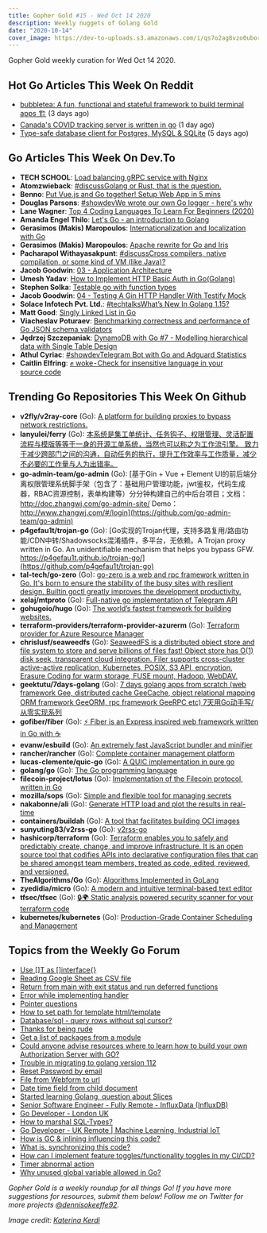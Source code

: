 ```yaml
---
title: Gopher Gold #15 - Wed Oct 14 2020
description: Weekly nuggets of Golang Gold
date: "2020-10-14"
cover_image: https://dev-to-uploads.s3.amazonaws.com/i/qs7o2ag8vzo0uborgc7v.png
---
```


Gopher Gold weekly curation for Wed Oct 14 2020.

## Hot Go Articles This Week On Reddit

- [bubbletea: A fun, functional and stateful framework to build terminal apps 🏗](https://www.reddit.com/r/golang/comments/j8rk2i/bubbletea_a_fun_functional_and_stateful_framework/) (3 days ago)
- [Canada's COVID tracking server is written in go](https://www.reddit.com/r/golang/comments/j9s1gy/canadas_covid_tracking_server_is_written_in_go/) (1 day ago)
- [Type-safe database client for Postgres, MySQL & SQLite](https://www.reddit.com/r/golang/comments/j7fs49/typesafe_database_client_for_postgres_mysql_sqlite/) (5 days ago)

## Go Articles This Week On Dev.To

- **TECH SCHOOL**: [Load balancing gRPC service with Nginx](https://dev.to/techschoolguru/load-balancing-grpc-service-with-nginx-3fio)
- **Atomzwieback**: [#discussGolang or Rust, that is the question.](https://dev.to/atomzwieback/golang-or-rust-that-is-the-question-57ep)
- **Benno**: [Put Vue.js and Go together! Setup Web App in 5 mins](https://dev.to/blueworrybear/put-vue-js-and-go-together-setup-web-app-in-5-mins-5h90)
- **Douglas Parsons**: [#showdevWe wrote our own Go logger - here's why](https://dev.to/dglsparsons/go-s-logging-libraries-are-all-too-complicated-we-wrote-our-own-here-s-why-1lo8)
- **Lane Wagner**: [Top 4 Coding Languages To Learn For Beginners (2020)](https://dev.to/wagslane/top-4-coding-languages-to-learn-for-beginners-2020-27ek)
- **Amanda Engel Thilo**: [Let's Go - an introduction to Golang](https://dev.to/itminds/let-s-go-an-introduction-to-golang-41pf)
- **Gerasimos (Makis) Maropoulos**: [Internationalization and localization with Go](https://dev.to/kataras/internationalization-and-localization-with-go-3b56)
- **Gerasimos (Makis) Maropoulos**: [Apache rewrite for Go and Iris](https://dev.to/kataras/apache-rewrite-for-go-and-iris-2j86)
- **Pacharapol Withayasakpunt**: [#discussCross compilers, native compilation, or some kind of VM (like Java)?](https://dev.to/patarapolw/cross-compilers-native-compilation-or-some-kind-of-vm-like-java-3l65)
- **Jacob Goodwin**: [03 - Application Architecture](https://dev.to/jacobsngoodwin/03-application-architecture-5jk)
- **Umesh Yadav**: [How to Implement HTTP Basic Auth in Go(Golang)](https://dev.to/umesh/how-to-implement-http-basic-auth-in-go-golang-43ac)
- **Stephen Solka**: [Testable go with function types](https://dev.to/trashhalo/testable-go-with-function-types-h99)
- **Jacob Goodwin**: [04 - Testing A Gin HTTP Handler With Testify Mock](https://dev.to/jacobsngoodwin/04-testing-first-gin-http-handler-9m0)
- **Solace Infotech Pvt. Ltd.**: [#techtalksWhat’s New In Golang 1.15?](https://dev.to/ltdsolace/what-s-new-in-golang-1-15-530l)
- **Matt Good**: [Singly Linked List in Go](https://dev.to/mattgood/singly-linked-list-in-go-3fgp)
- **Viacheslav Poturaev**: [Benchmarking correctness and performance of Go JSON schema validators](https://dev.to/vearutop/benchmarking-correctness-and-performance-of-go-json-schema-validators-3247)
- **Jędrzej Szczepaniak**: [DynamoDB with Go #7 - Modelling hierarchical data with Single Table Design](https://dev.to/jbszczepaniak/dynamodb-with-go-7-modelling-hierarchical-data-with-single-table-design-5510)
- **Athul Cyriac**: [#showdevTelegram Bot with Go and Adguard Statistics](https://dev.to/athulcajay/telegram-bot-with-adguard-data-3pp7)
- **Caitlin Elfring**: [✊ woke - Check for insensitive language in your source code](https://dev.to/caitlinelfring/woke-check-for-insensitive-language-in-your-source-code-2301)

## Trending Go Repositories This Week On Github

- **v2fly/v2ray-core** (Go): [A platform for building proxies to bypass network restrictions.](https://github.com/v2fly/v2ray-core)
- **lanyulei/ferry** (Go): [本系统是集工单统计、任务钩子、权限管理、灵活配置流程与模版等等于一身的开源工单系统，当然也可以称之为工作流引擎。 致力于减少跨部门之间的沟通，自动任务的执行，提升工作效率与工作质量，减少不必要的工作量与人为出错率。](https://github.com/lanyulei/ferry)
- **go-admin-team/go-admin** (Go): [基于Gin + Vue + Element UI的前后端分离权限管理系统脚手架（包含了：基础用户管理功能，jwt鉴权，代码生成器，RBAC资源控制，表单构建等）分分钟构建自己的中后台项目；文档：http://doc.zhangwj.com/go-admin-site/ Demo： http://www.zhangwj.com/#/login](https://github.com/go-admin-team/go-admin)
- **p4gefau1t/trojan-go** (Go): [Go实现的Trojan代理，支持多路复用/路由功能/CDN中转/Shadowsocks混淆插件，多平台，无依赖。A Trojan proxy written in Go. An unidentifiable mechanism that helps you bypass GFW. https://p4gefau1t.github.io/trojan-go/](https://github.com/p4gefau1t/trojan-go)
- **tal-tech/go-zero** (Go): [go-zero is a web and rpc framework written in Go. It's born to ensure the stability of the busy sites with resilient design. Builtin goctl greatly improves the development productivity.](https://github.com/tal-tech/go-zero)
- **xelaj/mtproto** (Go): [Full-native go implementation of Telegram API](https://github.com/xelaj/mtproto)
- **gohugoio/hugo** (Go): [The world’s fastest framework for building websites.](https://github.com/gohugoio/hugo)
- **terraform-providers/terraform-provider-azurerm** (Go): [Terraform provider for Azure Resource Manager](https://github.com/terraform-providers/terraform-provider-azurerm)
- **chrislusf/seaweedfs** (Go): [SeaweedFS is a distributed object store and file system to store and serve billions of files fast! Object store has O(1) disk seek, transparent cloud integration. Filer supports cross-cluster active-active replication, Kubernetes, POSIX, S3 API, encryption, Erasure Coding for warm storage, FUSE mount, Hadoop, WebDAV.](https://github.com/chrislusf/seaweedfs)
- **geektutu/7days-golang** (Go): [7 days golang apps from scratch (web framework Gee, distributed cache GeeCache, object relational mapping ORM framework GeeORM, rpc framework GeeRPC etc) 7天用Go动手写/从零实现系列](https://github.com/geektutu/7days-golang)
- **gofiber/fiber** (Go): [⚡️ Fiber is an Express inspired web framework written in Go with ☕️](https://github.com/gofiber/fiber)
- **evanw/esbuild** (Go): [An extremely fast JavaScript bundler and minifier](https://github.com/evanw/esbuild)
- **rancher/rancher** (Go): [Complete container management platform](https://github.com/rancher/rancher)
- **lucas-clemente/quic-go** (Go): [A QUIC implementation in pure go](https://github.com/lucas-clemente/quic-go)
- **golang/go** (Go): [The Go programming language](https://github.com/golang/go)
- **filecoin-project/lotus** (Go): [Implementation of the Filecoin protocol, written in Go](https://github.com/filecoin-project/lotus)
- **mozilla/sops** (Go): [Simple and flexible tool for managing secrets](https://github.com/mozilla/sops)
- **nakabonne/ali** (Go): [Generate HTTP load and plot the results in real-time](https://github.com/nakabonne/ali)
- **containers/buildah** (Go): [A tool that facilitates building OCI images](https://github.com/containers/buildah)
- **sunyuting83/v2rss-go** (Go): [v2rss-go](https://github.com/sunyuting83/v2rss-go)
- **hashicorp/terraform** (Go): [Terraform enables you to safely and predictably create, change, and improve infrastructure. It is an open source tool that codifies APIs into declarative configuration files that can be shared amongst team members, treated as code, edited, reviewed, and versioned.](https://github.com/hashicorp/terraform)
- **TheAlgorithms/Go** (Go): [Algorithms Implemented in GoLang](https://github.com/TheAlgorithms/Go)
- **zyedidia/micro** (Go): [A modern and intuitive terminal-based text editor](https://github.com/zyedidia/micro)
- **tfsec/tfsec** (Go): [🔒🌍 Static analysis powered security scanner for your terraform code](https://github.com/tfsec/tfsec)
- **kubernetes/kubernetes** (Go): [Production-Grade Container Scheduling and Management](https://github.com/kubernetes/kubernetes)

## Topics from the Weekly Go Forum

- [Use []T as []interface{}](https://forum.golangbridge.org/t/use-t-as-interface/20842)
- [Reading Google Sheet as CSV file](https://forum.golangbridge.org/t/reading-google-sheet-as-csv-file/20828)
- [Return from main with exit status and run deferred functions](https://forum.golangbridge.org/t/return-from-main-with-exit-status-and-run-deferred-functions/20841)
- [Error while implementing handler](https://forum.golangbridge.org/t/error-while-implementing-handler/20816)
- [Pointer questions](https://forum.golangbridge.org/t/pointer-questions/20835)
- [How to set path for template html/template](https://forum.golangbridge.org/t/how-to-set-path-for-template-html-template/20830)
- [Database/sql - query rows without sql cursor?](https://forum.golangbridge.org/t/database-sql-query-rows-without-sql-cursor/20819)
- [Thanks for being rude](https://forum.golangbridge.org/t/thanks-for-being-rude/20871)
- [Get a list of packages from a module](https://forum.golangbridge.org/t/get-a-list-of-packages-from-a-module/20846)
- [Could anyone advise resources where to learn how to build your own Authorization Server with GO?](https://forum.golangbridge.org/t/could-anyone-advise-resources-where-to-learn-how-to-build-your-own-authorization-server-with-go/20824)
- [Trouble in migrating to golang version 112](https://forum.golangbridge.org/t/trouble-in-migrating-to-golang-version-112/20866)
- [Reset Password by email](https://forum.golangbridge.org/t/reset-password-by-email/20833)
- [File from Webform to url](https://forum.golangbridge.org/t/file-from-webform-to-url/20829)
- [Date time field from child document](https://forum.golangbridge.org/t/date-time-field-from-child-document/20817)
- [Started learning Golang, question about Slices](https://forum.golangbridge.org/t/started-learning-golang-question-about-slices/20878)
- [Senior Software Engineer - Fully Remote - InfluxData (InfluxDB)](https://forum.golangbridge.org/t/senior-software-engineer-fully-remote-influxdata-influxdb/20868)
- [Go Developer - London UK](https://forum.golangbridge.org/t/go-developer-london-uk/20864)
- [How to marshal SQL-Types?](https://forum.golangbridge.org/t/how-to-marshal-sql-types/20859)
- [Go Developer - UK Remote | Machine Learning, Industrial IoT](https://forum.golangbridge.org/t/go-developer-uk-remote-machine-learning-industrial-iot/20876)
- [How is GC & inlining influencing this code?](https://forum.golangbridge.org/t/how-is-gc-inlining-influencing-this-code/20880)
- [What is. synchronizing this code?](https://forum.golangbridge.org/t/what-is-synchronizing-this-code/20881)
- [How can I implement feature toggles/functionality toggles in my CI/CD?](https://forum.golangbridge.org/t/how-can-i-implement-feature-toggles-functionality-toggles-in-my-ci-cd/20879)
- [Timer abnormal action](https://forum.golangbridge.org/t/timer-abnormal-action/20884)
- [Why unused global variable allowed in Go?](https://forum.golangbridge.org/t/why-unused-global-variable-allowed-in-go/20886)

_Gopher Gold is a weekly roundup for all things Go! If you have more suggestions for resources, submit them below! Follow me on Twitter for more projects [@dennisokeeffe92](https://twitter.com/dennisokeeffe92)._

_Image credit: [Katerina Kerdi](https://unsplash.com/@katekerdi)_